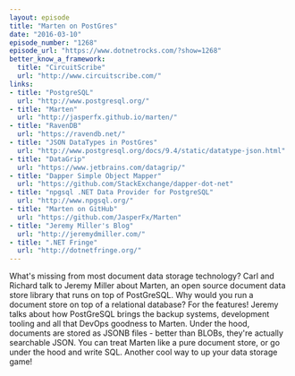 ```yaml
---
layout: episode
title: "Marten on PostGres"
date: "2016-03-10"
episode_number: "1268"
episode_url: "https://www.dotnetrocks.com/?show=1268"
better_know_a_framework:
  title: "CircuitScribe"
  url: "http://www.circuitscribe.com/"
links:
- title: "PostgreSQL"
  url: "http://www.postgresql.org/"
- title: "Marten"
  url: "http://jasperfx.github.io/marten/"
- title: "RavenDB"
  url: "https://ravendb.net/"
- title: "JSON DataTypes in PostGres"
  url: "http://www.postgresql.org/docs/9.4/static/datatype-json.html"
- title: "DataGrip"
  url: "https://www.jetbrains.com/datagrip/"
- title: "Dapper Simple Object Mapper"
  url: "https://github.com/StackExchange/dapper-dot-net"
- title: "npgsql .NET Data Provider for PostgreSQL"
  url: "http://www.npgsql.org/"
- title: "Marten on GitHub"
  url: "https://github.com/JasperFx/Marten"
- title: "Jeremy Miller's Blog"
  url: "http://jeremydmiller.com/"
- title: ".NET Fringe"
  url: "http://dotnetfringe.org/"
---
```


What's missing from most document data storage technology? Carl and Richard talk to Jeremy Miller about Marten, an open source document data store library that runs on top of PostGreSQL. Why would you run a document store on top of a relational database? For the features! Jeremy talks about how PostGreSQL brings the backup systems, development tooling and all that DevOps goodness to Marten. Under the hood, documents are stored as JSONB files - better than BLOBs, they're actually searchable JSON. You can treat Marten like a pure document store, or go under the hood and write SQL. Another cool way to up your data storage game!
